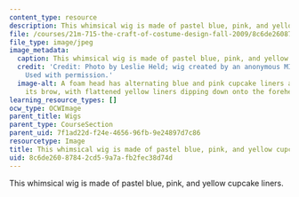 ```yaml
---
content_type: resource
description: This whimsical wig is made of pastel blue, pink, and yellow cupcake liners.
file: /courses/21m-715-the-craft-of-costume-design-fall-2009/8c6de26087842cd59a7afb2fec38d74d_IMG_1070.jpg
file_type: image/jpeg
image_metadata:
  caption: This whimsical wig is made of pastel blue, pink, and yellow cupcake liners.
  credit: 'Credit: Photo by Leslie Held; wig created by an anonymous MIT student.
    Used with permission.'
  image-alt: A foam head has alternating blue and pink cupcake liners arching across
    its brow, with flattened yellow liners dipping down onto the forehead.
learning_resource_types: []
ocw_type: OCWImage
parent_title: Wigs
parent_type: CourseSection
parent_uid: 7f1ad22d-f24e-4656-96fb-9e24897d7c86
resourcetype: Image
title: This whimsical wig is made of pastel blue, pink, and yellow cupcake liners
uid: 8c6de260-8784-2cd5-9a7a-fb2fec38d74d
---
```

This whimsical wig is made of pastel blue, pink, and yellow cupcake liners.


